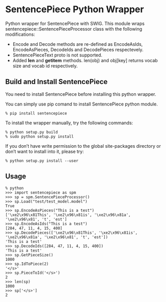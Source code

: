 # SentencePiece Python Wrapper

Python wrapper for SentencePiece with SWIG. This module wraps sentencepiece::SentencePieceProcessor class with the following modifications:
* Encode and Decode methods are re-defined as EncodeAsIds, EncodeAsPieces, DecodeIds and DecodePieces respectevely.
* SentencePieceText proto is not supported.
* Added __len__ and __getitem__ methods. len(obj) and obj[key] returns vocab size and vocab id respectively.

## Build and Install SentencePiece
You need to install SentencePiece before installing this python wrapper.

You can simply use pip comand to install SentencePiece python module.

```
% pip install sentencepiece
```

To install the wrapper manually, try the following commands:
```
% python setup.py build
% sudo python setup.py install
```

If you don’t have write permission to the global site-packages directory or don’t want to install into it, please try:
```
% python setup.py install --user
```

## Usage

```
% python
>>> import sentencepiece as spm
>>> sp = spm.SentencePieceProcessor()
>>> sp.Load("test/test_model.model")
True
>>> sp.EncodeAsPieces("This is a test")
['\xe2\x96\x81This', '\xe2\x96\x81is', '\xe2\x96\x81a', '\xe2\x96\x81', 't', 'est']
>>> sp.EncodeAsIds("This is a test")
[284, 47, 11, 4, 15, 400]
>>> sp.DecodePieces(['\xe2\x96\x81This', '\xe2\x96\x81is', '\xe2\x96\x81a', '\xe2\x96\x81', 't', 'est'])
'This is a test'
>>> sp.DecodeIds([284, 47, 11, 4, 15, 400])
'This is a test'
>>> sp.GetPieceSize()
1000
>>> sp.IdToPiece(2)
'</s>'
>>> sp.PieceToId('</s>')
2
>>> len(sp)
1000
>>> sp['</s>']
2
```
